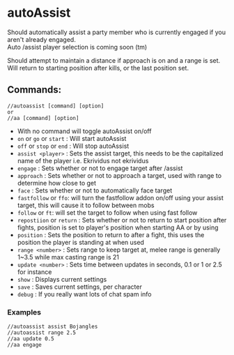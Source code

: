 # autoAssist
Should automatically assist a party member who is currently engaged if you aren't already engaged.  
Auto /assist player selection is coming soon (tm)  
  
Should attempt to maintain a distance if approach is on and a range is set. 
Will return to starting position after kills, or the last position set.

## Commands:
```
//autoassist [command] [option]
or
//aa [command] [option]
```
* With no command will toggle autoAssist on/off  
* `on` or `go` or `start` : Will start autoAssist  
* `off` or `stop` or `end` : Will stop autoAssist  
* `assist <player>` : Sets the assist target, this needs to be the capitalized name of the player i.e. Ekrividus not ekrividus  
* `engage` : Sets whether or not to engage target after /assist  
* `approach` : Sets whether or not to approach a target, used with range to determine how close to get 
* `face` : Sets whether or not to automatically face target  
* `fastfollow` or `ffo`: will turn the fastfollow addon on/off using your assist target, this will cause it to follow between mobs
* `follow` or `ft`: will set the target to follow when using fast follow
* `repostiion` or `return` : Sets whether or not to return to start position after fights, position is set to player's position when starting AA or by using
* `position` : Sets the position to return to after a fight, this uses the position the player is standing at when used 
* `range <number>` : Sets range to keep target at, melee range is generally 1~3.5 while max casting range is 21  
* `update <number>` : Sets time between updates in seconds, 0.1 or 1 or 2.5 for instance  
* `show` : Displays current settings  
* `save` : Saves current settings, per character  
* `debug` : If you really want lots of chat spam info  

### Examples
```
//autoassist assist Bojangles
//autoassist range 2.5
//aa update 0.5
//aa engage
```